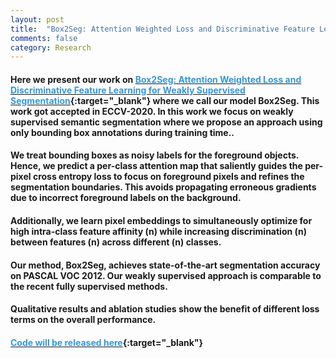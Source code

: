 ```yaml
---
layout: post
title:  "Box2Seg: Attention Weighted Loss and Discriminative Feature Learning for Weakly Supervised Segmentation"
comments: false
category: Research
---
```


#### Here we present our work on [<font color="#3498DB">Box2Seg: Attention Weighted Loss and Discriminative Feature Learning for Weakly Supervised Segmentation</font>](http://www.robots.ox.ac.uk/~tvg/publications/2020/box2seg.pdf){:target="_blank"} where we call our model Box2Seg. This work got accepted in ECCV-2020. In this work we focus on weakly supervised semantic segmentation where we propose an approach using only bounding box annotations during training time..

#### We treat bounding boxes as noisy labels for the foreground objects. Hence, we predict a per-class attention map that saliently guides the per-pixel cross entropy loss to focus on foreground pixels and refines the segmentation boundaries. This avoids propagating erroneous gradients due to incorrect foreground labels on the background.

#### Additionally, we learn pixel embeddings to simultaneously optimize for high intra-class feature affinity (n) while increasing discrimination (n) between features (n) across different (n) classes.

#### Our method, Box2Seg, achieves state-of-the-art segmentation accuracy on PASCAL VOC 2012. Our weakly supervised approach is comparable to the recent fully supervised methods. 

#### Qualitative results and ablation studies show the benefit of different loss terms on the overall performance. 

#### [<font color="#3498DB">Code will be released here</font>](https://github.com/vivkul/Box2Seg){:target="_blank"}
